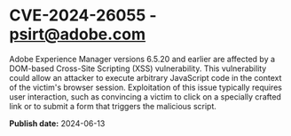 # CVE-2024-26055 - psirt@adobe.com

Adobe Experience Manager versions 6.5.20 and earlier are affected by a DOM-based Cross-Site Scripting (XSS) vulnerability. This vulnerability could allow an attacker to execute arbitrary JavaScript code in the context of the victim's browser session. Exploitation of this issue typically requires user interaction, such as convincing a victim to click on a specially crafted link or to submit a form that triggers the malicious script.

**Publish date:** 2024-06-13
